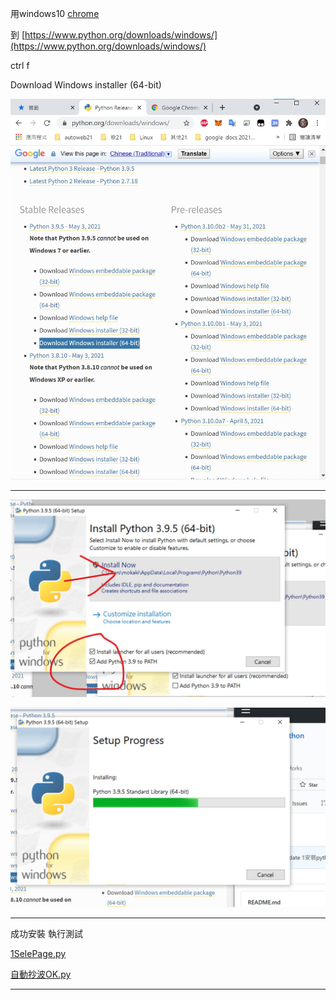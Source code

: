 
用windows10 [chrome](https://www.google.com/chrome/?brand=BNSD&gclid=Cj0KCQjwweyFBhDvARIsAA67M70qaIjCU6-uhM8JXWMoiQqskyOquFtspDFZauzeJeclFF8wdmt7hwkaAgOhEALw_wcB&gclsrc=aw.ds)

到 [https://www.python.org/downloads/windows/](https://www.python.org/downloads/windows/)

ctrl f

Download Windows installer (64-bit)


![1dwipy.jpg](https://raw.githubusercontent.com/mokaki/python/master/img/installPYTHON/1dwipy.jpg)

---

![2inaptp.jpg](https://raw.githubusercontent.com/mokaki/python/master/img/installPYTHON/2inaptp.jpg)

![3loing.jpg](https://raw.githubusercontent.com/mokaki/python/master/img/installPYTHON/3loing.jpg)

---

成功安裝 執行測試

[1SelePage.py](https://raw.githubusercontent.com/mokaki/python/master/othen/1SelePage.py)

[自動抄波OK.py](https://raw.githubusercontent.com/mokaki/python/master/%E8%87%AA%E5%8B%95%E6%8A%84%E6%B3%A2/%E8%87%AA%E5%8B%95%E6%8A%84%E6%B3%A2OK.py)


---



